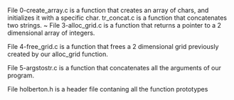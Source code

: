 File 0-create_array.c is a function that creates an array of chars, and initializes it with a specific char.
tr_concat.c is a function that concatenates two strings.
~
File 3-alloc_grid.c is a function that returns a pointer to a 2 dimensional array of integers.

File 4-free_grid.c is a function that frees a 2 dimensional grid previously created by our alloc_grid function.

File 5-argstostr.c is a function that concatenates all the arguments of our program.

File holberton.h is a header file contaning all the function prototypes